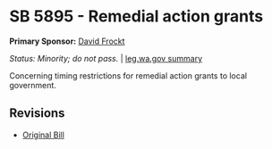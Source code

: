 # SB 5895 - Remedial action grants
**Primary Sponsor:** [David Frockt](/person/leg/david.frockt.md)

*Status: Minority; do not pass.* | [leg.wa.gov summary](https://app.leg.wa.gov/billsummary?BillNumber=5895&Year=2021)

Concerning timing restrictions for remedial action grants to local government.

## Revisions
* [Original Bill](1/)
